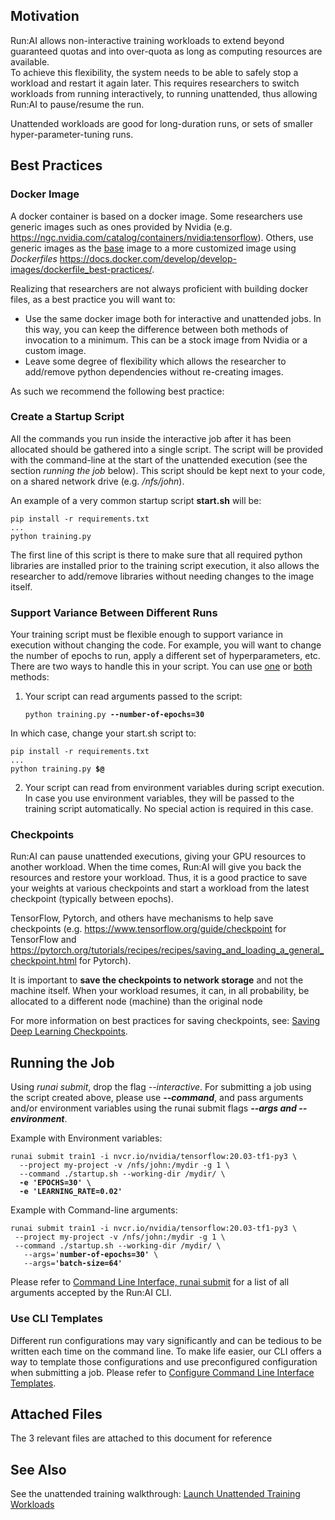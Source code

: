 ## Motivation

Run:AI allows non-interactive training workloads to extend beyond guaranteed quotas and into over-quota as long as computing resources are available.  
To achieve this flexibility, the system needs to be able to safely stop a workload and restart it again later. This requires researchers to switch workloads from running interactively, to running unattended, thus allowing Run:AI to pause/resume the run.

Unattended workloads are good for long-duration runs, or sets of smaller hyper-parameter-tuning runs.

## Best Practices

### Docker Image

A docker container is based on a docker image. Some researchers use generic images such as ones provided by Nvidia (e.g. <https://ngc.nvidia.com/catalog/containers/nvidia:tensorflow>). Others, use generic images as the <ins>base</ins> image to a more customized image using _Dockerfiles_ <https://docs.docker.com/develop/develop-images/dockerfile_best-practices/>.

Realizing that researchers are not always proficient with building docker files, as a best practice you will want to:

*   Use the same docker image both for interactive and unattended jobs. In this way, you can keep the difference between both methods of invocation to a minimum. This can be a stock image from Nvidia or a custom image.
*   Leave some degree of flexibility which allows the researcher to add/remove python dependencies without re-creating images.

As such we recommend the following best practice:

### Create a Startup Script

All the commands you run inside the interactive job after it has been allocated should be gathered into a single script. The script will be provided with the command-line at the start of the unattended execution (see the section _running the job_ below). This script should be kept next to your code, on a shared network drive (e.g. _/nfs/john_).

An example of a very common startup script __start.sh__ will be:

    pip install -r requirements.txt
    ...
    python training.py

The first line of this script is there to make sure that all required python libraries are installed prior to the training script execution, it also allows the researcher to add/remove libraries without needing changes to the image itself.&nbsp;

### Support Variance Between Different Runs

Your training script must be flexible enough to support variance in execution without changing the code. For example, you will want to change the number of epochs to run, apply a different set of hyperparameters, etc. There are two ways to handle this in your script. You can use <ins>one</ins> or <ins>both</ins> methods:

1. Your script can read arguments passed to the script:

    <pre><code>python training.py <strong>--number-of-epochs=30</strong></code></pre>

In which case, change your start.sh script to:

<pre><code>pip install -r requirements.txt
...
python training.py <strong>$@</strong></code></pre>

2. Your script can read from environment variables during script execution. In case you use environment variables, they will be passed to the training script automatically. No special action is required in this case.

### Checkpoints

Run:AI can pause unattended executions, giving your GPU resources to another workload. When the time comes, Run:AI will give you back the resources and restore your workload. Thus, it is a good practice to save your weights at various checkpoints and start a workload from the latest checkpoint (typically between epochs).

TensorFlow, Pytorch, and others have mechanisms to help save checkpoints (e.g. <https://www.tensorflow.org/guide/checkpoint> for TensorFlow and <https://pytorch.org/tutorials/recipes/recipes/saving_and_loading_a_general_checkpoint.html> for Pytorch).

It is important to __save the checkpoints to network storage__ and not the machine itself. When your workload resumes, it can, in all probability, be allocated to a different node (machine) than the original node

For more information on best practices for saving checkpoints, see: [Saving Deep Learning Checkpoints](../Image-Creation-Best-Practices/Saving-Deep-Learning-Checkpoints.md).

## Running the Job

Using _runai submit_, drop the flag _--interactive_. For submitting a job using the script created above, please use ___--command___, and pass arguments and/or environment variables using the runai submit flags ___--args ___and___ --environment___.

Example with Environment variables:

<pre><code>runai submit train1 -i nvcr.io/nvidia/tensorflow:20.03-tf1-py3 \<br/>  --project my-project -v /nfs/john:/mydir -g 1 \<br/>  --command ./startup.sh --working-dir /mydir/ \<br/><strong>  -e 'EPOCHS=30' \</strong><br/><strong>  -e 'LEARNING_RATE=0.02'</strong></code></pre>

Example with Command-line arguments:

<pre><code>runai submit train1 -i nvcr.io/nvidia/tensorflow:20.03-tf1-py3 \<br/> --project my-project -v /nfs/john:/mydir -g 1 \<br/> --command ./startup.sh --working-dir /mydir/ \<br/>   --args='<strong>number-of-epochs=30'</strong> \<br/>   --args=<strong>'batch-size=64'</strong> </code></pre>

Please refer to [Command Line Interface, runai submit](../Command-Line-Interface-API-Reference/runai-submit.md) for a list of all arguments accepted by the Run:AI CLI.

### Use CLI Templates

Different run configurations may vary significantly and can be tedious to be written each time on the command line. To make life easier, our CLI offers a way to template those configurations and use preconfigured configuration when submitting a job. Please refer to [Configure Command Line Interface Templates](../../Administrator/Researcher-Setup/Configure-Command-Line-Interface-Templates.md).

## Attached Files

The 3 relevant files are attached to this document for reference

## See Also

See the unattended training walkthrough: [Launch Unattended Training Workloads](../Walkthroughs/Walkthrough-Launch-Unattended-Training-Workloads-.md)
